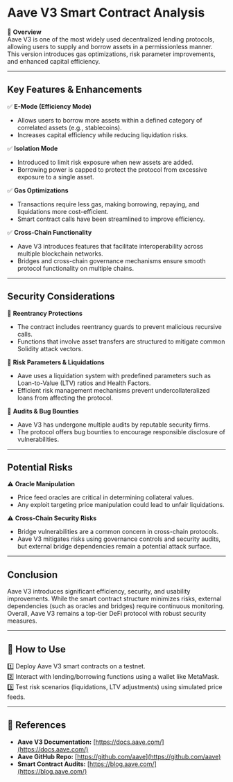 # Aave V3 Smart Contract Analysis

📌 **Overview**  
Aave V3 is one of the most widely used decentralized lending protocols, allowing users to supply and borrow assets in a permissionless manner. This version introduces gas optimizations, risk parameter improvements, and enhanced capital efficiency.

---

## Key Features & Enhancements
✅ **E-Mode (Efficiency Mode)**  
- Allows users to borrow more assets within a defined category of correlated assets (e.g., stablecoins).  
- Increases capital efficiency while reducing liquidation risks.  

✅ **Isolation Mode**  
- Introduced to limit risk exposure when new assets are added.  
- Borrowing power is capped to protect the protocol from excessive exposure to a single asset.  

✅ **Gas Optimizations**  
- Transactions require less gas, making borrowing, repaying, and liquidations more cost-efficient.  
- Smart contract calls have been streamlined to improve efficiency.  

✅ **Cross-Chain Functionality**  
- Aave V3 introduces features that facilitate interoperability across multiple blockchain networks.  
- Bridges and cross-chain governance mechanisms ensure smooth protocol functionality on multiple chains.  

---

## Security Considerations
🔎 **Reentrancy Protections**  
- The contract includes reentrancy guards to prevent malicious recursive calls.  
- Functions that involve asset transfers are structured to mitigate common Solidity attack vectors.  

🔎 **Risk Parameters & Liquidations**  
- Aave uses a liquidation system with predefined parameters such as Loan-to-Value (LTV) ratios and Health Factors.  
- Efficient risk management mechanisms prevent undercollateralized loans from affecting the protocol.  

🔎 **Audits & Bug Bounties**  
- Aave V3 has undergone multiple audits by reputable security firms.  
- The protocol offers bug bounties to encourage responsible disclosure of vulnerabilities.  

---

## Potential Risks
⚠️ **Oracle Manipulation**  
- Price feed oracles are critical in determining collateral values.  
- Any exploit targeting price manipulation could lead to unfair liquidations.  

⚠️ **Cross-Chain Security Risks**  
- Bridge vulnerabilities are a common concern in cross-chain protocols.  
- Aave V3 mitigates risks using governance controls and security audits, but external bridge dependencies remain a potential attack surface.  

---

## Conclusion
Aave V3 introduces significant efficiency, security, and usability improvements. While the smart contract structure minimizes risks, external dependencies (such as oracles and bridges) require continuous monitoring. Overall, Aave V3 remains a top-tier DeFi protocol with robust security measures.  

---

## 📂 How to Use
1️⃣ Deploy Aave V3 smart contracts on a testnet.  
2️⃣ Interact with lending/borrowing functions using a wallet like MetaMask.  
3️⃣ Test risk scenarios (liquidations, LTV adjustments) using simulated price feeds.  

---

## 🔗 References
- **Aave V3 Documentation:** [https://docs.aave.com/](https://docs.aave.com/)  
- **Aave GitHub Repo:** [https://github.com/aave](https://github.com/aave)  
- **Smart Contract Audits:** [https://blog.aave.com/](https://blog.aave.com/)  

